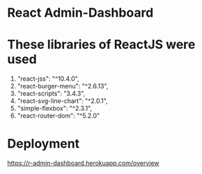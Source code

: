 # React Admin-Dashboard

# These libraries of ReactJS were used
1. "react-jss": "^10.4.0",
2. "react-burger-menu": "^2.6.13",
3. "react-scripts": "3.4.3",
4. "react-svg-line-chart": "^2.0.1",
5. "simple-flexbox": "^2.3.1",
6. "react-router-dom": "^5.2.0"

# Deployment
https://r-admin-dashboard.herokuapp.com/overview